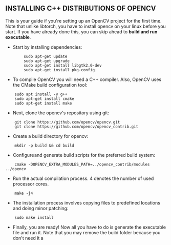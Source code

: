## INSTALLING C++ DISTRIBUTIONS OF OPENCV

This is your guide if you're setting up an OpenCV project for the first time. Note that unlike libtorch, you have to install opencv on your linux before you start. If you have already done this, you can skip ahead to **build and run executable**.


- Start by installing dependencies:
```shell 
        sudo apt-get update
        sudo apt-get upgrade
        sudo apt-get install libgtk2.0-dev 
        sudo apt-get install pkg-config
```

- To compile OpenCV you will need a C++ compiler. Also, OpenCV uses the CMake build configuration tool:
```shell
    sudo apt install -y g++
    sudo apt-get install cmake
    sudo apt-get install make
```

- Next, clone the opencv's repository using git:
```shell
    git clone https://github.com/opencv/opencv.git
    git clone https://github.com/opencv/opencv_contrib.git
```

- Create a build directory for opencv:
```shell
    mkdir -p build && cd build
```

- Configure and generate build scripts for the preferred build system:
```shell
    cmake -DOPENCV_EXTRA_MODULES_PATH=../opencv_contrib/modules ../opencv
```

- Run the actual compilation process. 4 denotes the number of used processor cores.
```shell
    make -j4
```

- The installation process involves copying files to predefined locations and doing minor patching:
```shell
    sudo make install
```

- Finally, you are ready! Now all you have to do is generate the executable file and run it. Note that you may remove the build folder because you don't need it a